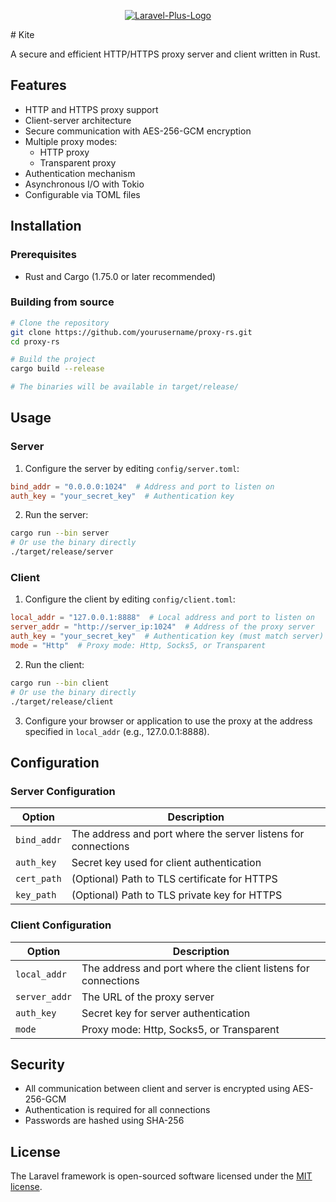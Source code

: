 <p align="center">
  <a href="https://github.com/ZenithInc/laravel-plus">
   <img alt="Laravel-Plus-Logo" src="https://i.miji.bid/2025/07/09/4aee22fdfdb52e55c49a84ada987728a.png">
  </a>
</p>
# Kite

A secure and efficient HTTP/HTTPS proxy server and client written in Rust.

## Features

- HTTP and HTTPS proxy support
- Client-server architecture
- Secure communication with AES-256-GCM encryption
- Multiple proxy modes:
  - HTTP proxy
  - Transparent proxy
- Authentication mechanism
- Asynchronous I/O with Tokio
- Configurable via TOML files

## Installation

### Prerequisites

- Rust and Cargo (1.75.0 or later recommended)

### Building from source

```bash
# Clone the repository
git clone https://github.com/yourusername/proxy-rs.git
cd proxy-rs

# Build the project
cargo build --release

# The binaries will be available in target/release/
```

## Usage

### Server

1. Configure the server by editing `config/server.toml`:

```toml
bind_addr = "0.0.0.0:1024"  # Address and port to listen on
auth_key = "your_secret_key"  # Authentication key
```

2. Run the server:

```bash
cargo run --bin server
# Or use the binary directly
./target/release/server
```

### Client

1. Configure the client by editing `config/client.toml`:

```toml
local_addr = "127.0.0.1:8888"  # Local address and port to listen on
server_addr = "http://server_ip:1024"  # Address of the proxy server
auth_key = "your_secret_key"  # Authentication key (must match server)
mode = "Http"  # Proxy mode: Http, Socks5, or Transparent
```

2. Run the client:

```bash
cargo run --bin client
# Or use the binary directly
./target/release/client
```

3. Configure your browser or application to use the proxy at the address specified in `local_addr` (e.g., 127.0.0.1:8888).

## Configuration

### Server Configuration

| Option      | Description                                                   |
|-------------|---------------------------------------------------------------|
| `bind_addr` | The address and port where the server listens for connections |
| `auth_key`  | Secret key used for client authentication                     |
| `cert_path` | (Optional) Path to TLS certificate for HTTPS                  |
| `key_path`  | (Optional) Path to TLS private key for HTTPS                  |

### Client Configuration

| Option | Description |
|--------|-------------|
| `local_addr` | The address and port where the client listens for connections |
| `server_addr` | The URL of the proxy server |
| `auth_key` | Secret key for server authentication |
| `mode` | Proxy mode: Http, Socks5, or Transparent |

## Security

- All communication between client and server is encrypted using AES-256-GCM
- Authentication is required for all connections
- Passwords are hashed using SHA-256

## License

The Laravel framework is open-sourced software licensed under the [MIT license](https://opensource.org/licenses/MIT).